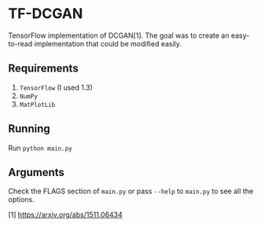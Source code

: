 # TF-DCGAN

TensorFlow implementation of DCGAN[1]. The goal was to create an easy-to-read implementation
that could be modified easily. 

## Requirements  
1. `TensorFlow` (I used 1.3)
2. `NumPy`
3. `MatPlotLib`

## Running
Run `python main.py`

## Arguments
Check the FLAGS section of `main.py` or pass `--help` to `main.py` to see all the options.


[1] https://arxiv.org/abs/1511.06434
